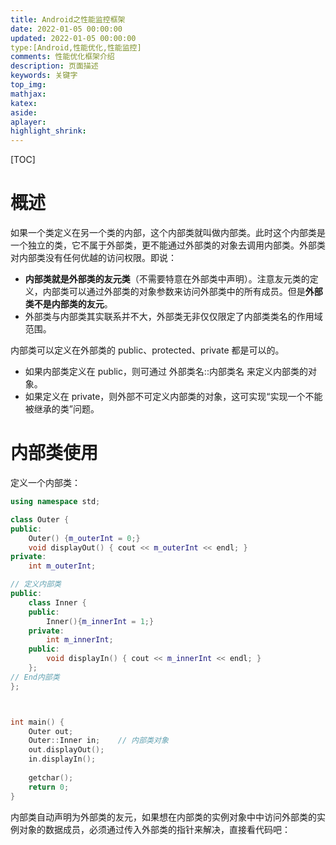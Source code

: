 ```yaml
---
title: Android之性能监控框架
date: 2022-01-05 00:00:00
updated: 2022-01-05 00:00:00
type:[Android,性能优化,性能监控]
comments: 性能优化框架介绍
description: 页面描述
keywords: 关键字
top_img:
mathjax:
katex:
aside:
aplayer:
highlight_shrink:
---
```


[TOC]

# 概述

如果一个类定义在另一个类的内部，这个内部类就叫做内部类。此时这个内部类是一个独立的类，它不属于外部类，更不能通过外部类的对象去调用内部类。外部类对内部类没有任何优越的访问权限。即说：

- **内部类就是外部类的友元类**（不需要特意在外部类中声明）。注意友元类的定义，内部类可以通过外部类的对象参数来访问外部类中的所有成员。但是**外部类不是内部类的友元**。
- 外部类与内部类其实联系并不大，外部类无非仅仅限定了内部类类名的作用域范围。

内部类可以定义在外部类的 public、protected、private 都是可以的。

- 如果内部类定义在 public，则可通过 外部类名::内部类名 来定义内部类的对象。
- 如果定义在 private，则外部不可定义内部类的对象，这可实现“实现一个不能被继承的类”问题。



# 内部类使用

定义一个内部类：

```c++
using namespace std;

class Outer {
public:
    Outer() {m_outerInt = 0;}
    void displayOut() { cout << m_outerInt << endl; }
private:
    int m_outerInt;

// 定义内部类
public:
    class Inner {
    public:
        Inner(){m_innerInt = 1;}
    private:
        int m_innerInt;
    public:
        void displayIn() { cout << m_innerInt << endl; }
    };
// End内部类
};



int main() {
    Outer out;
    Outer::Inner in;    // 内部类对象
    out.displayOut();
    in.displayIn();
    
    getchar();
    return 0;
}
```

内部类自动声明为外部类的友元，如果想在内部类的实例对象中中访问外部类的实例对象的数据成员，必须通过传入外部类的指针来解决，直接看代码吧：

